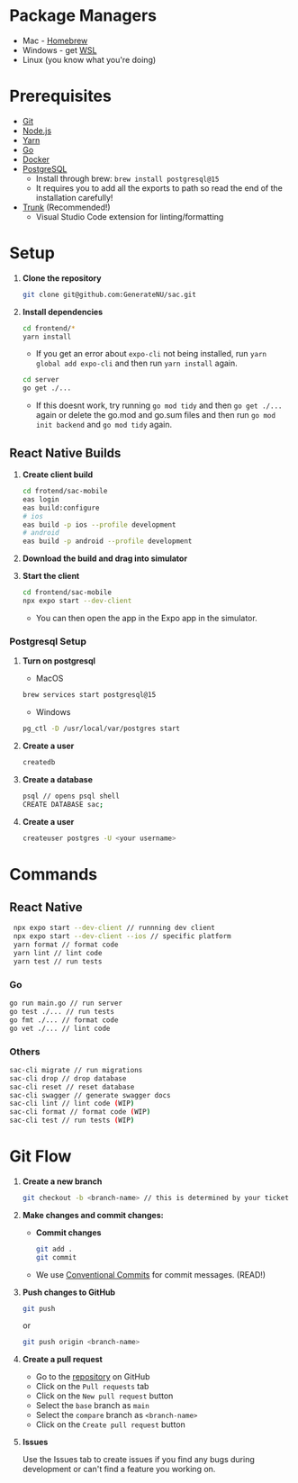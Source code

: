 
# Package Managers

- Mac - [Homebrew](https://brew.sh/)
- Windows - get [WSL](https://docs.microsoft.com/en-us/windows/wsl/install-win10)
- Linux (you know what you're doing)

# Prerequisites

- [Git](https://git-scm.com/)
- [Node.js](https://nodejs.org/en/)
- [Yarn](https://yarnpkg.com/)
- [Go](https://golang.org/)
- [Docker](https://www.docker.com/)
- [PostgreSQL](https://www.postgresql.org/)
  - Install through brew: `brew install postgresql@15`
  - It requires you to add all the exports to path so read the end of the installation carefully!
- [Trunk](https://marketplace.visualstudio.com/items?itemName=Trunk.io) (Recommended!)
  - Visual Studio Code extension for linting/formatting

# Setup

1. **Clone the repository**

   ```bash
   git clone git@github.com:GenerateNU/sac.git
   ```

2. **Install dependencies**

   ```bash
   cd frontend/* 
   yarn install
   ```

   - If you get an error about `expo-cli` not being installed, run `yarn global add expo-cli` and then run `yarn install` again.

   ```bash
   cd server
   go get ./...
   ```

   - If this doesnt work, try running `go mod tidy` and then `go get ./...` again or delete the go.mod and go.sum files and then run `go mod init backend` and `go mod tidy` again.

## React Native Builds

1. **Create client build**

   ```bash
   cd frotend/sac-mobile
   eas login
   eas build:configure
   # ios
   eas build -p ios --profile development
   # android
   eas build -p android --profile development

   ```

2. **Download the build and drag into simulator**

3. **Start the client**

   ```bash
   cd frontend/sac-mobile
   npx expo start --dev-client
   ```

   - You can then open the app in the Expo app in the simulator.

### Postgresql Setup

1. **Turn on postgresql**

   - MacOS

   ```bash
   brew services start postgresql@15
   ```

   - Windows

   ```bash
   pg_ctl -D /usr/local/var/postgres start
   ```

2. **Create a user**

   ```bash
   createdb
   ```

3. **Create a database**

   ```bash
   psql // opens psql shell
   CREATE DATABASE sac;
   ```

4. **Create a user**

   ```bash
   createuser postgres -U <your username>
   ```

# Commands

## React Native

  ```bash
   npx expo start --dev-client // runnning dev client
   npx expo start --dev-client --ios // specific platform
   yarn format // format code
   yarn lint // lint code
   yarn test // run tests
   ```

### Go

   ```bash
   go run main.go // run server
   go test ./... // run tests
   go fmt ./... // format code
   go vet ./... // lint code
   ```

### Others

   ```bash
   sac-cli migrate // run migrations
   sac-cli drop // drop database
   sac-cli reset // reset database
   sac-cli swagger // generate swagger docs
   sac-cli lint // lint code (WIP)
   sac-cli format // format code (WIP)
   sac-cli test // run tests (WIP)
   ```

# Git Flow

1. **Create a new branch**

   ```bash
   git checkout -b <branch-name> // this is determined by your ticket name
   ```

2. **Make changes and commit changes:**

   - **Commit changes**

     ```bash
     git add .
     git commit
     ```

   - We use [Conventional Commits](https://www.conventionalcommits.org/en/v1.0.0/) for commit messages. (READ!)

   <!-- - We especially recommend [Trunk](https://marketplace.visualstudio.com/items?itemName=Trunk.io) for linting -->

3. **Push changes to GitHub**

   ```bash
   git push
   ```

   or

   ```bash
   git push origin <branch-name>
   ```

4. **Create a pull request**
   - Go to the [repository](https://github.com/GenerateNU/sac) on GitHub
   - Click on the `Pull requests` tab
   - Click on the `New pull request` button
   - Select the `base` branch as `main`
   - Select the `compare` branch as `<branch-name>`
   - Click on the `Create pull request` button

5. **Issues**

   Use the Issues tab to create issues if you find any bugs during development or can't find a feature you working on.
